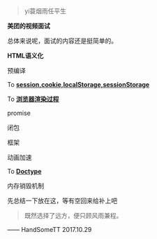 >yi蓑烟雨任平生



**美团的视频面试**

总体来说呢，面试的内容还是挺简单的。


**HTML语义化**



预编译

To **[session,cookie,localStorage,sessionStorage](/2017/11/07/cookie-session/index.html)**

To **[浏览器渲染过程](/2017/11/03/xuanran-yuanli/index.html)**

promise

闭包

框架

动画加速 

To **[Doctype](/2017/10/25/HTML-mianshi-zongjie/index.html)**

内存销毁机制


先总结一下放在这，等有空回来给补上吧





>既然选择了远方，便只顾风雨兼程。

—— HandSomeTT 2017.10.29

